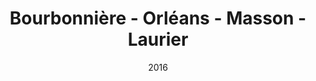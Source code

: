 ---
title: Bourbonnière - Orléans - Masson - Laurier
date: '2016'
type: ruelle_verte
district: rosemont
position: { lng: -73.56830986759121, lat: 45.556378186608185 }
---